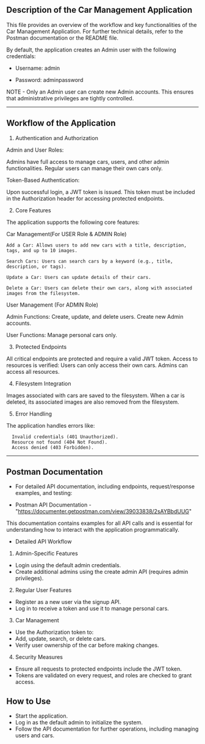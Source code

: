 Description of the Car Management Application 
- 


This file provides an overview of the workflow and key functionalities of the Car Management Application. For further technical details, refer to the Postman documentation or the README file.


 By default, the application creates an Admin user with the following credentials:

  * Username: admin
  
  * Password: adminpassword
  
 NOTE - Only an Admin user can create new Admin accounts. This ensures that administrative privileges are tightly controlled.

 --- 
 
 Workflow of the Application
 -

  

  
1. Authentication and Authorization

 Admin and User Roles:
 
   Admins have full access to manage cars, users, and other admin functionalities.
   Regular users can manage their own cars only.
   
 Token-Based Authentication:
 
   Upon successful login, a JWT token is issued. This token must be included in the Authorization header for accessing protected endpoints.
   
2. Core Features

The application supports the following core features:

 Car Management(For USER Role & ADMIN Role)
 
    Add a Car: Allows users to add new cars with a title, description, tags, and up to 10 images.
    
    Search Cars: Users can search cars by a keyword (e.g., title, description, or tags).
    
    Update a Car: Users can update details of their cars.
    
    Delete a Car: Users can delete their own cars, along with associated images from the filesystem.
    
User Management (For ADMIN Role)
 
 Admin Functions: Create, update, and delete users. Create new Admin accounts.
   
 User Functions: Manage personal cars only.
   
3. Protected Endpoints

  All critical endpoints are protected and require a valid JWT token.
  Access to resources is verified:
  Users can only access their own cars.
  Admins can access all resources.
  
4. Filesystem Integration

  Images associated with cars are saved to the filesystem.
  When a car is deleted, its associated images are also removed from the filesystem.
  
5. Error Handling

  The application handles errors like:
  
      Invalid credentials (401 Unauthorized).
      Resource not found (404 Not Found).
      Access denied (403 Forbidden).
      
 --- 
      
Postman Documentation
-

* For detailed API documentation, including endpoints, request/response examples, and testing:

* Postman API Documentation - "https://documenter.getpostman.com/view/39033838/2sAYBbdUUG"

This documentation contains examples for all API calls and is essential for understanding how to interact with the application programmatically.



* Detailed API Workflow

1. Admin-Specific Features

  - Login using the default admin credentials.
  - Create additional admins using the create admin API (requires admin privileges).

2. Regular User Features

  - Register as a new user via the signup API.
  - Log in to receive a token and use it to manage personal cars.

3. Car Management
  
  - Use the Authorization token to:
  - Add, update, search, or delete cars.
  - Verify user ownership of the car before making changes.
  
4. Security Measures

  - Ensure all requests to protected endpoints include the JWT token.
  - Tokens are validated on every request, and roles are checked to grant access.
  
How to Use
-

  * Start the application.
  * Log in as the default admin to initialize the system.
  * Follow the API documentation for further operations, including managing users and cars.
